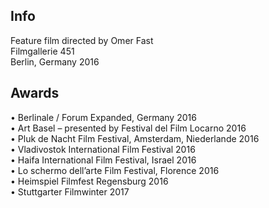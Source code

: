 ## Info
Feature film directed by Omer Fast  
Filmgallerie 451  
Berlin, Germany 2016  

## Awards
&bull; Berlinale / Forum Expanded, Germany 2016  
&bull; Art Basel – presented by Festival del Film Locarno 2016  
&bull; Pluk de Nacht Film Festival, Amsterdam, Niederlande 2016  
&bull; Vladivostok International Film Festival 2016  
&bull; Haifa International Film Festival, Israel 2016  
&bull; Lo schermo dell’arte Film Festival, Florence 2016  
&bull; Heimspiel Filmfest Regensburg 2016  
&bull; Stuttgarter Filmwinter 2017
